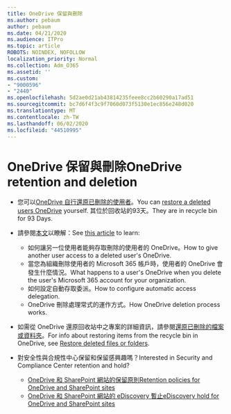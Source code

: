 ```yaml
---
title: OneDrive 保留與刪除
ms.author: pebaum
author: pebaum
ms.date: 04/21/2020
ms.audience: ITPro
ms.topic: article
ROBOTS: NOINDEX, NOFOLLOW
localization_priority: Normal
ms.collection: Adm_O365
ms.assetid: ''
ms.custom:
- "9000596"
- "2440"
ms.openlocfilehash: 5d2ae0d21ab43814235feee8cc2b60290a17ad51
ms.sourcegitcommit: bc7d6f4f3c9f7060d073f5130e1ec856e248d020
ms.translationtype: MT
ms.contentlocale: zh-TW
ms.lasthandoff: 06/02/2020
ms.locfileid: "44510995"
---
```

# <a name="onedrive-retention-and-deletion"></a><span data-ttu-id="f71f3-102">OneDrive 保留與刪除</span><span class="sxs-lookup"><span data-stu-id="f71f3-102">OneDrive retention and deletion</span></span>

- <span data-ttu-id="f71f3-103">您可以[OneDrive 自行還原已刪除的使用者](https://docs.microsoft.com/onedrive/restore-deleted-onedrive)。</span><span class="sxs-lookup"><span data-stu-id="f71f3-103">You can [restore a deleted users OneDrive](https://docs.microsoft.com/onedrive/restore-deleted-onedrive) yourself.</span></span> <span data-ttu-id="f71f3-104">其位於回收站的93天。</span><span class="sxs-lookup"><span data-stu-id="f71f3-104">They are in recycle bin for 93 Days.</span></span>

- <span data-ttu-id="f71f3-105">請參閱[本文](https://docs.microsoft.com/onedrive/retention-and-deletion)以瞭解：</span><span class="sxs-lookup"><span data-stu-id="f71f3-105">See [this article](https://docs.microsoft.com/onedrive/retention-and-deletion) to learn:</span></span>
    - <span data-ttu-id="f71f3-106">如何讓另一位使用者能夠存取刪除的使用者的 OneDrive。</span><span class="sxs-lookup"><span data-stu-id="f71f3-106">How to give another user access to a deleted user's OneDrive.</span></span>
    - <span data-ttu-id="f71f3-107">當您為組織刪除使用者的 Microsoft 365 帳戶時，使用者的 OneDrive 會發生什麼情況。</span><span class="sxs-lookup"><span data-stu-id="f71f3-107">What happens to a user's OneDrive when you delete the user's Microsoft 365 account for your organization.</span></span>
    - <span data-ttu-id="f71f3-108">如何設定自動存取委派。</span><span class="sxs-lookup"><span data-stu-id="f71f3-108">How to configure automatic access delegation.</span></span>
    - <span data-ttu-id="f71f3-109">OneDrive 刪除處理常式的運作方式。</span><span class="sxs-lookup"><span data-stu-id="f71f3-109">How OneDrive deletion process works.</span></span>

- <span data-ttu-id="f71f3-110">如需從 OneDrive 還原回收站中之專案的詳細資訊，請參閱[還原已刪除的檔案或資料夾](https://support.office.com/article/949ada80-0026-4db3-a953-c99083e6a84f)。</span><span class="sxs-lookup"><span data-stu-id="f71f3-110">For info about restoring items from the recycle bin in OneDrive, see [Restore deleted files or folders](https://support.office.com/article/949ada80-0026-4db3-a953-c99083e6a84f).</span></span>

- <span data-ttu-id="f71f3-111">對安全性與合規性中心保留和保留感興趣嗎？</span><span class="sxs-lookup"><span data-stu-id="f71f3-111">Interested in Security and Compliance Center retention and hold?</span></span>
    - [<span data-ttu-id="f71f3-112">OneDrive 和 SharePoint 網站的保留原則</span><span class="sxs-lookup"><span data-stu-id="f71f3-112">Retention policies for OneDrive and SharePoint sites</span></span>](https://docs.microsoft.com/microsoft-365/compliance/retention-policies)
    - [<span data-ttu-id="f71f3-113">OneDrive 和 SharePoint 網站的 eDiscovery 暫止</span><span class="sxs-lookup"><span data-stu-id="f71f3-113">eDiscovery hold for OneDrive and SharePoint sites</span></span>](https://docs.microsoft.com/office365/securitycompliance/ediscovery-cases#step-4-place-content-locations-on-hold)
